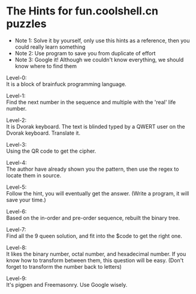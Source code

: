 The Hints for fun.coolshell.cn puzzles
================

* Note 1: Solve it by yourself, only use this hints as a reference, then you could really learn something
* Note 2: Use program to save you from duplicate of effort
* Note 3: Google it! Although we couldn't know everything, we should know where to find them

Level-0:
<br/>It is a block of brainfuck programming language.

Level-1:
<br/>Find the next number in the sequence and multiple with the 'real' life number.

Level-2:
<br/>It is Dvorak keyboard. The text is blinded typed by a QWERT user on the Dvorak keyboard. Translate it.

Level-3:
<br/>Using the QR code to get the cipher. 

Level-4:
<br/>The author have already shown you the pattern, then use the regex to locate them in source.

Level-5:
<br/>Follow the hint, you will eventually get the answer. (Write a program, it will save your time.)

Level-6:
<br/>Based on the in-order and pre-order sequence, rebuilt the binary tree.

Level-7:
<br/>Find all the 9 queen solution, and fit into the $code to get the right one.

Level-8:
<br/>It likes the binary number, octal number, and hexadecimal number. If you know how to transform between them, this question will be easy. (Don't forget to transform the number back to letters)

Level-9:
<br/>It's pigpen and Freemasonry. Use Google wisely.
